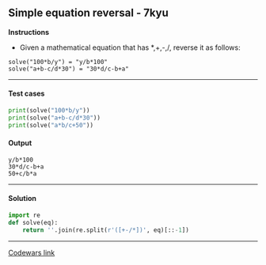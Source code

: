 ## Simple equation reversal - 7kyu

**Instructions**

- Given a mathematical equation that has *,+,-,/, reverse it as follows:

```
solve("100*b/y") = "y/b*100"
solve("a+b-c/d*30") = "30*d/c-b+a"
```

---

#### Test cases

```python
print(solve("100*b/y"))
print(solve("a+b-c/d*30"))
print(solve("a*b/c+50"))
```

#### Output 

```
y/b*100
30*d/c-b+a
50+c/b*a
```

---

#### Solution

```python
import re 
def solve(eq):
    return ''.join(re.split(r'([+-/*])', eq)[::-1])
```

---

[Codewars link](https://www.codewars.com/kata/5aa3af22ba1bb5209f000037)
